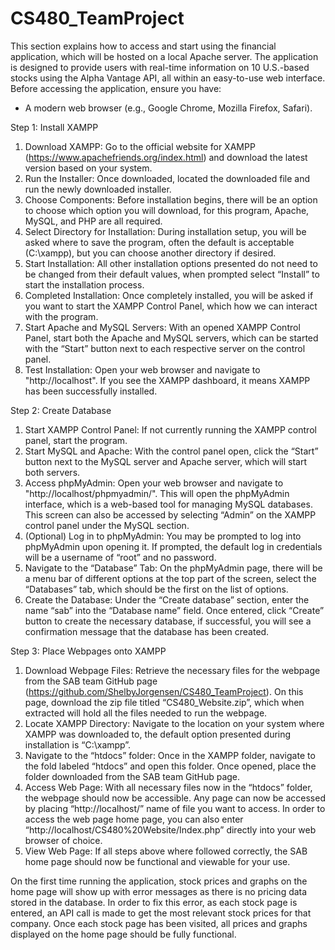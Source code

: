 # CS480_TeamProject
This section explains how to access and start using the financial application, which will be hosted on a local Apache server. The application is designed to provide users with real-time information on 10 U.S.-based stocks using the Alpha Vantage API, all within an easy-to-use web interface.
Before accessing the application, ensure you have:

-	A modern web browser (e.g., Google Chrome, Mozilla Firefox, Safari).
  
Step 1: Install XAMPP
1)	Download XAMPP: Go to the official website for XAMPP (https://www.apachefriends.org/index.html) and download the latest version based on your system.
2)	Run the Installer: Once downloaded, located the downloaded file and run the newly downloaded installer.
3)	Choose Components: Before installation begins, there will be an option to choose which option you will download, for this program, Apache, MySQL, and PHP are all required.
4)	Select Directory for Installation: During installation setup, you will be asked where to save the program, often the default is acceptable (C:\xampp), but you can choose another directory if desired.
5)	Start Installation: All other installation options presented do not need to be changed from their default values, when prompted select “Install” to start the installation process.
6)	Completed Installation: Once completely installed, you will be asked if you want to start the XAMPP Control Panel, which how we can interact with the program.
7)	Start Apache and MySQL Servers: With an opened XAMPP Control Panel, start both the Apache and MySQL servers, which can be started with the “Start” button next to each respective server on the control panel.
8)	Test Installation: Open your web browser and navigate to "http://localhost". If you see the XAMPP dashboard, it means XAMPP has been successfully installed.
   
Step 2: Create Database
1)	Start XAMPP Control Panel: If not currently running the XAMPP control panel, start the program.
2)	Start MySQL and Apache: With the control panel open, click the “Start” button next to the MySQL server and Apache server, which will start both servers.
3)	Access phpMyAdmin: Open your web browser and navigate to "http://localhost/phpmyadmin/". This will open the phpMyAdmin interface, which is a web-based tool for managing MySQL databases. This screen can also be accessed by selecting “Admin” on the XAMPP control panel under the MySQL section.
4)	(Optional) Log in to phpMyAdmin: You may be prompted to log into phpMyAdmin upon opening it. If prompted, the default log in credentials will be a username of “root” and no password.
5)	Navigate to the “Database” Tab: On the phpMyAdmin page, there will be a menu bar of different options at the top part of the screen, select the “Databases” tab, which should be the first on the list of options.
6)	Create the Database: Under the “Create database” section, enter the name “sab” into the “Database name” field. Once entered, click “Create” button to create the necessary database, if successful, you will see a confirmation message that the database has been created.
   
Step 3: Place Webpages onto XAMPP
1)	Download Webpage Files: Retrieve the necessary files for the webpage from the SAB team GitHub page (https://github.com/ShelbyJorgensen/CS480_TeamProject). On this page, download the zip file titled “CS480_Website.zip”, which when extracted will hold all the files needed to run the webpage.
2)	Locate XAMPP Directory: Navigate to the location on your system where XAMPP was downloaded to, the default option presented during installation is “C:\xampp”.
3)	Navigate to the “htdocs” folder: Once in the XAMPP folder, navigate to the fold labeled “htdocs” and open this folder. Once opened, place the folder downloaded from the SAB team GitHub page.
4)	Access Web Page: With all necessary files now in the “htdocs” folder, the webpage should now be accessible. Any page can now be accessed by placing “http://localhost/” name of file you want to access. In order to access the web page home page, you can also enter 
“http://localhost/CS480%20Website/Index.php” directly into your web browser of choice.
5)	View Web Page: If all steps above where followed correctly, the SAB home page should now be functional and viewable for your use.

On the first time running the application, stock prices and graphs on the home page will show up with error messages as there is no pricing data stored in the database. In order to fix this error, as each stock page is entered, an API call is made to get the most relevant stock prices for that company. Once each stock page has been visited, all prices and graphs displayed on the home page should be fully functional.

